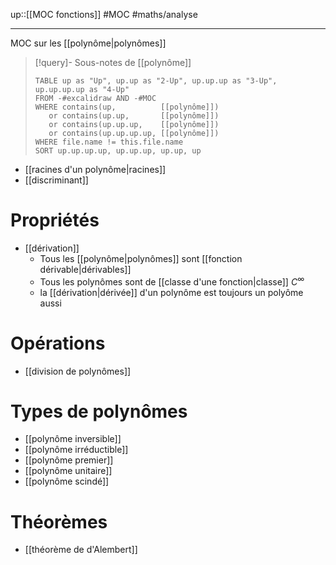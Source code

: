 up::[[MOC fonctions]]
#MOC #maths/analyse 

----
MOC sur les [[polynôme|polynômes]]

> [!query]- Sous-notes de [[polynôme]]
> ```dataview
> TABLE up as "Up", up.up as "2-Up", up.up.up as "3-Up", up.up.up.up as "4-Up"
> FROM -#excalidraw AND -#MOC
> WHERE contains(up,          [[polynôme]])
>    or contains(up.up,       [[polynôme]])
>    or contains(up.up.up,    [[polynôme]])
>    or contains(up.up.up.up, [[polynôme]])
> WHERE file.name != this.file.name
> SORT up.up.up.up, up.up.up, up.up, up
> ```

 - [[racines d'un polynôme|racines]]
 - [[discriminant]]

# Propriétés
 - [[dérivation]]
     - Tous les [[polynôme|polynômes]] sont [[fonction dérivable|dérivables]]
     - Tous les polynômes sont de [[classe d'une fonction|classe]] $C^{\infty}$
     - la [[dérivation|dérivée]] d'un polynôme est toujours un polyôme aussi

# Opérations
 - [[division de polynômes]]

# Types de polynômes 
 - [[polynôme inversible]]
 - [[polynôme irréductible]]
 - [[polynôme premier]]
 - [[polynôme unitaire]]
 - [[polynôme scindé]]

# Théorèmes 
 - [[théorème de d'Alembert]]

